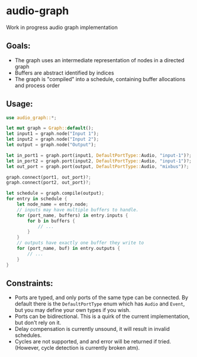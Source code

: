 # audio-graph

Work in progress audio graph implementation

## Goals:

- The graph uses an intermediate representation of nodes in a directed graph
- Buffers are abstract identified by indices
- The graph is "compiled" into a schedule, containing buffer allocations and process order

## Usage:

```rust
use audio_graph::*;

let mut graph = Graph::default();
let input1 = graph.node("Input 1");
let input2 = graph.node("Input 2");
let output = graph.node("Output");

let in_port1 = graph.port(input1, DefaultPortType::Audio, "input-1")?;
let in_port2 = graph.port(input2, DefaultPortType::Audio, "input-1")?;
let out_port = graph.port(output, DefaultPortType::Audio, "mixbus")?;

graph.connect(port1, out_port)?;
graph.connect(port2, out_port)?;

let schedule = graph.compile(output);
for entry in schedule {
    let node_name = entry.node;
    // inputs may have multiple buffers to handle.
    for (port_name, buffers) in entry.inputs {
        for b in buffers {
            // ... 
        }
    }
    // outputs have exactly one buffer they write to
    for (port_name, buf) in entry.outputs {
        // ... 
    }
}
```

## Constraints:

- Ports are typed, and only ports of the same type can be connected. By default there is the `DefaultPortType` enum which has `Audio` and `Event`, but you may define your own types if you wish.
- Ports can be bidirectional. This is a quirk of the current implementation, but don't rely on it.
- Delay compensation is currently unsound, it will result in invalid schedules.
- Cycles are not supported, and and error will be returned if tried. (However, cycle detection is currently broken atm).
